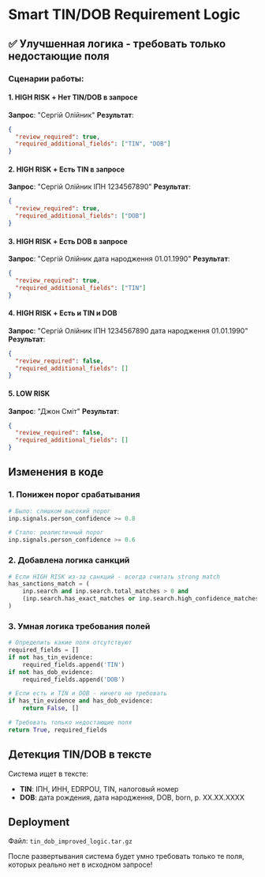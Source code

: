 # Smart TIN/DOB Requirement Logic

## ✅ Улучшенная логика - требовать только недостающие поля

### Сценарии работы:

#### 1. HIGH RISK + Нет TIN/DOB в запросе
**Запрос**: "Сергій Олійник"
**Результат**:
```json
{
  "review_required": true,
  "required_additional_fields": ["TIN", "DOB"]
}
```

#### 2. HIGH RISK + Есть TIN в запросе
**Запрос**: "Сергій Олійник ІПН 1234567890"
**Результат**:
```json
{
  "review_required": true,
  "required_additional_fields": ["DOB"]
}
```

#### 3. HIGH RISK + Есть DOB в запросе
**Запрос**: "Сергій Олійник дата народження 01.01.1990"
**Результат**:
```json
{
  "review_required": true,
  "required_additional_fields": ["TIN"]
}
```

#### 4. HIGH RISK + Есть и TIN и DOB
**Запрос**: "Сергій Олійник ІПН 1234567890 дата народження 01.01.1990"
**Результат**:
```json
{
  "review_required": false,
  "required_additional_fields": []
}
```

#### 5. LOW RISK
**Запрос**: "Джон Сміт"
**Результат**:
```json
{
  "review_required": false,
  "required_additional_fields": []
}
```

## Изменения в коде

### 1. Понижен порог срабатывания
```python
# Было: слишком высокий порог
inp.signals.person_confidence >= 0.8

# Стало: реалистичный порог
inp.signals.person_confidence >= 0.6
```

### 2. Добавлена логика санкций
```python
# Если HIGH RISK из-за санкций - всегда считать strong match
has_sanctions_match = (
    inp.search and inp.search.total_matches > 0 and
    (inp.search.has_exact_matches or inp.search.high_confidence_matches > 0)
)
```

### 3. Умная логика требования полей
```python
# Определить какие поля отсутствуют
required_fields = []
if not has_tin_evidence:
    required_fields.append('TIN')
if not has_dob_evidence:
    required_fields.append('DOB')

# Если есть и TIN и DOB - ничего не требовать
if has_tin_evidence and has_dob_evidence:
    return False, []

# Требовать только недостающие поля
return True, required_fields
```

## Детекция TIN/DOB в тексте

Система ищет в тексте:
- **TIN**: ІПН, ИНН, EDRPOU, TIN, налоговый номер
- **DOB**: дата рождения, дата народження, DOB, born, р. XX.XX.XXXX

## Deployment

Файл: `tin_dob_improved_logic.tar.gz`

После развертывания система будет умно требовать только те поля, которых реально нет в исходном запросе!